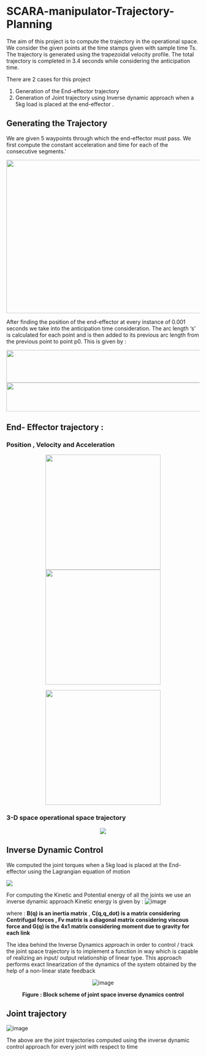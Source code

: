 # SCARA-manipulator-Trajectory-Planning
The aim of this project is to compute the trajectory in the operational space. We consider the given points at the time stamps given with sample time Ts. The trajectory is generated using  the trapezoidal velocity profile. The total trajectory is completed in 3.4 seconds while considering the anticipation time.

There are 2 cases for this project
1. Generation of the End-effector trajectory
2. Generation of Joint trajectory using Inverse dynamic approach when a 5kg load is placed at the end-effector .


## Generating the Trajectory

We are given 5 waypoints through which the end-effector must pass. We first compute the constant acceleration and time for each of the consecutive segments.'

<img src = "https://github.com/PranayG/SCARA-manipulator-Trajectory-Planning/assets/9202531/cf34ccdd-961c-4c96-a4e1-d9323beecfe1" width = "675" height ="400">

After finding the position of the end-effector at every instance of 0.001 seconds we take into the 
anticipation time consideration.
The arc length ‘s’ is calculated for each point and is then added to its previous arc length from the 
previous point to point p0. This is given by :

<img src ="https://github.com/PranayG/SCARA-manipulator-Trajectory-Planning/assets/9202531/3832b674-2d65-4930-ad4b-407dac08f0c1"  width = "800" height ="85" >
<img src = "https://github.com/PranayG/SCARA-manipulator-Trajectory-Planning/assets/9202531/531cc99f-6960-4dda-8c42-2e0f7439fcda" width = "800" height ="75" >

## End- Effector trajectory : 
### Position , Velocity and Acceleration

<div align = "center">
<img src = "https://github.com/PranayG/SCARA-manipulator-Trajectory-Planning/assets/9202531/d73b288b-8803-45d8-9221-79abca06e5b6"  width ="300">   

<img src ="https://github.com/PranayG/SCARA-manipulator-Trajectory-Planning/assets/9202531/e50fc4d1-fc89-4d74-949f-58d14fd7e6b7" width ="300">  

<img src = "https://github.com/PranayG/SCARA-manipulator-Trajectory-Planning/assets/9202531/5f380308-acd0-4485-b493-9a724de445ba"  width ="300"> </div>

### 3-D space operational space trajectory

<div align = "center">
  <img src= "https://github.com/PranayG/SCARA-manipulator-Trajectory-Planning/assets/9202531/bc22a8fe-6970-413c-94e3-84c311574e4f"></div>

## Inverse Dynamic Control

We computed the joint torques when a 5kg load is placed at the End-effector using the Lagrangian equation of motion

<img src = "https://github.com/PranayG/SCARA-manipulator-Trajectory-Planning/assets/9202531/fab4a26c-8093-40e5-abf7-ea5a257c0700">

For computing the Kinetic and Potential energy of all the joints we use an inverse dynamic approach
Kinetic energy is given by : 
![image](https://github.com/PranayG/SCARA-manipulator-Trajectory-Planning/assets/9202531/ce12130a-6ec6-412d-88db-24ba4be36d7a)

where : **B(q) is an inertia matrix** , **C(q,q_dot) is a matrix considering Centrifugal forces , Fv matrix is a diagonal matrix considering viscous force and G(q) is the 4x1 matrix considering moment due to gravity for each link**

The idea behind the Inverse Dynamics approach in order to control / track the joint space 
trajectory is to implement a function in way which is capable of realizing an input/ output 
relationship of linear type. This approach performs exact linearization of the dynamics of the 
system obtained by the help of a non-linear state feedback
<div align = "center">
  
  ![image](https://github.com/PranayG/SCARA-manipulator-Trajectory-Planning/assets/9202531/03b987f9-9185-42af-b601-9d44de3a49f8)

  **Figure : Block scheme of joint space inverse dynamics control** </div>

  ## Joint trajectory

  ![image](https://github.com/PranayG/SCARA-manipulator-Trajectory-Planning/assets/9202531/bc94d4c4-4a99-4791-8bec-dd762d6a746e)

The above are the joint trajectories computed using the inverse dynamic control approach for 
every joint with respect to time



